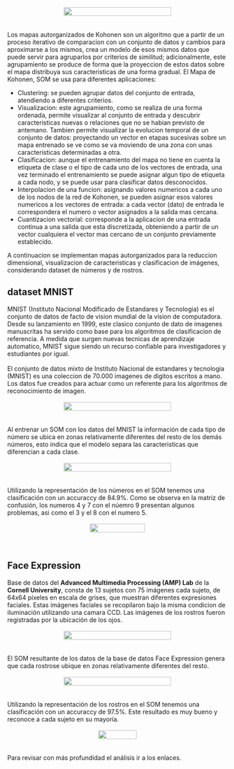 <div style="display: flex; justify-content: center; text-align: center;">
<img width="70%" height="auto" src='https://www.mdpi.com/cleantechnol/cleantechnol-02-00011/article_deploy/html/images/cleantechnol-02-00011-g001.png'>
</div>
<br><br>			
Los mapas autorganizados de Kohonen son un algoritmo que a partir de un proceso iterativo de comparacion con un conjunto de datos y cambios para aproximarse a los mismos, crea un modelo de esos mismos datos que puede servir para agruparlos por criterios de similitud; adicionalmente, este agrupamiento se produce de forma que la proyeccion de estos datos sobre el mapa distribuya sus caracteristicas de una forma gradual. El Mapa de Kohonen, SOM se usa para diferentes aplicaciones:
<ul>			
<li>Clustering: se pueden agrupar datos del conjunto de entrada, atendiendo a diferentes criterios.
<li>Visualizacion: este agrupamiento, como se realiza de una forma ordenada, permite visualizar al conjunto de entrada y descubrir caracteristicas nuevas o relaciones que no se habian previsto de antemano. Tambien permite visualizar la evolucion temporal de un conjunto de datos: proyectando un vector en etapas sucesivas sobre un mapa entrenado se ve como se va moviendo de una zona con unas caracteristicas determinadas a otra.
<li>Clasificacion: aunque el entrenamiento del mapa no tiene en cuenta la etiqueta de clase o el tipo de cada uno de los vectores de entrada, una vez terminado el entrenamiento se puede asignar algun tipo de etiqueta a cada nodo, y se puede usar para clasificar datos desconocidos.
<li>Interpolacion de una funcion: asignando valores numericos a cada uno de los nodos de la red de Kohonen, se pueden asignar esos valores numericos a los vectores de entrada: a cada vector (dato) de entrada le correspondera el numero o vector asignados a la salida mas cercana.
<li>Cuantizacion vectorial: corresponde a la aplicacion de una entrada continua a una salida que esta discretizada, obteniendo a partir de un vector cualquiera el vector mas cercano de un conjunto previamente establecido.
</ul>
A continuacion se implementan mapas autorganizados para la reduccion dimensional, visualizacion de caracteristicas y clasificacion de imágenes, considerando dataset de números y de rostros.

<h2>dataset MNIST</h2>
MNIST (Instituto Nacional Modificado de Estandares y Tecnologia) es el conjunto de datos de facto de vision mundial de la vision de computadora. Desde su lanzamiento en 1999, este clasico conjunto de dato de imagenes manuscritas ha servido como base para los algoritmos de clasificacion de referencia. A medida que surgen nuevas tecnicas de aprendizaje automatico, MNIST sigue siendo un recurso confiable para investigadores y estudiantes por igual.
<br><br>			
El conjunto de datos mixto de Instituto Nacional de estandares y tecnologia (MNIST) es una coleccion de 70.000 imagenes de digitos escritos a mano. Los datos fue creados para actuar como un referente para los algoritmos de reconocimiento de imagen.
<br><br>
<div style="display: flex; justify-content: center; text-align: center;">
    <img width="70%" height="auto" src=${AssetsImage.SomMNIST}>
</div>
<br><br>
Al entrenar un SOM con los datos del MNIST la información de cada tipo de número se ubica en zonas relativamente diferentes del resto de los demás números, esto indica que el modelo separa las caracteristicas que diferencian a cada clase.
<br><br>
<div style="display: flex; justify-content: center; text-align: center;">
    <img width="70%" height="auto" src=${AssetsImage.SomDistNum}>
</div>
<br><br>
Utilizando la representación de los números en el SOM tenemos una clasificación con un accuraccy de 84.9%. Como se observa en la matriz de confusión, los numeros 4 y 7 con el núemro 9 presentan algunos problemas, asi como el 3 y el 8 con el numero 5.
<br><br>
<div style="display: flex; justify-content: center; text-align: center;">
    <img width="50%" height="auto" src=${AssetsImage.SomMatrixNum}>
</div>
<br><br>
<h2>Face Expression</h2>
Base de datos del <strong>Advanced Multimedia Processing (AMP) Lab</strong> de la <strong>Cornell University</strong>, consta de 13 sujetos con 75 imágenes cada sujeto, de 64x64 píxeles en escala de grises, que muestran diferentes expresiones faciales. Estas imágenes faciales se recopilaron bajo la misma condicion de iluminación utilizando una camara CCD. Las imágenes de los rostros fueron registradas por la ubicación de los ojos.
<br><br>
<div style="display: flex; justify-content: center; text-align: center;">
    <img width="70%" height="auto" src=${AssetsImage.SomFace}>
</div>
<br><br>
El SOM resultante de los datos de la base de datos Face Expression genera que cada rostrose ubique en zonas relativamente diferentes del resto.
<br><br>
<div style="display: flex; justify-content: center; text-align: center;">
    <img width="70%" height="auto" src=${AssetsImage.SomDistFace}>
</div>
<br><br>
Utilizando la representación de los rostros en el SOM tenemos una clasificación con un accuraccy de 97.5%. Este resultado es muy bueno y reconoce a cada sujeto en su mayoría.
<br><br>
<div style="display: flex; justify-content: center; text-align: center;">
    <img width="42%" height="auto" src=${AssetsImage.SomMatrixFace}>
</div>
<br><br>
Para revisar con más profundidad el análisis ir a los enlaces.
